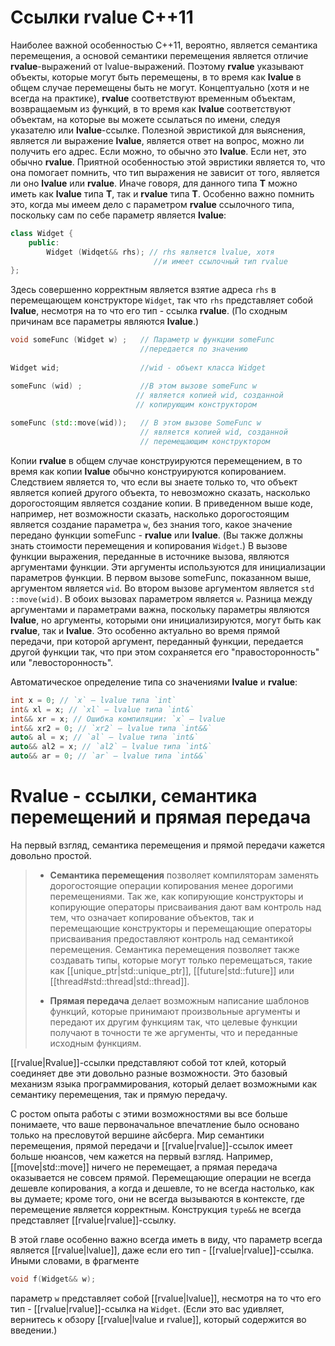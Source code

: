 # Ссылки rvalue C++11
Наиболее важной особенностью С++11, вероятно, является семантика перемещения, а основой семантики перемещения является отличие **rvаlue**-выражений от lvаluе-выражений. Поэтому **rvalue** указывают объекты, которые могут быть перемещены, в то время как **lvalue** в общем случае перемещены быть не могут. Концептуально (хотя и не всегда на практике), **rvalue** соответствуют временным объектам, возвращаемым из функций, в то время как **lvalue** соответствуют объектам, на которые вы можете ссылаться по имени, следуя указателю или **lvalue**-ccылкe.
Полезной эвристикой для выяснения, является ли выражение **lvalue**, является ответ на вопрос, можно ли получить его адрес. Если можно, то обычно это **lvalue**. Если нет, это обычно **rvalue**. Приятной особенностью этой эвристики является то, что она помогает помнить, что тип выражения не зависит от того, является ли оно **lvalue** или **rvalue**. Иначе говоря, для данного типа **Т** можно иметь как **lvalue** типа **Т**, так и **rvalue** типа **Т**. Особенно важно помнить это, когда мы имеем дело с параметром **rvalue** ссылочного типа, поскольку сам по себе параметр является **lvalue**:
```c++
class Widget {
	public:
		Widget (Widqet&& rhs); // rhs является lvalue, хотя
								//и имеет ссылочный тип rvalue
};
```
Здесь совершенно корректным является взятие адреса `rhs` в перемещающем конструкторе `Widget`, так что `rhs` представляет собой **lvalue**, несмотря на то что его тип - ссылка **rvalue**. (По сходным причинам все параметры являются **lvalue**.)
```c++
void someFunc (Widget w) ;   // Параметр w функции someFunc
							 //передается по значению
							 
Widget wid;                  //wid - объект класса Widget

someFunc (wid) ;             //В этом вызове someFunc w
							// является копией wid, созданной
							// копирующим конструктором
							
someFunc (std::move(wid));   // В этом вызове SomeFunc w
							 // является копией wid, созданной
							 // перемещающим конструктором
```
Копии **rvalue** в общем случае конструируются перемещением, в то время как копии **lvalue** обычно конструируются копированием. Следствием является то, что если вы зна­ете только то, что объект является копией друrого объекта, то невозможно сказать, на­сколько дорогостоящим является создание копии. В приведенном выше коде, например, нет возможности сказать, насколько дорогостоящим является создание параметра `w`, без знания того, какое значение передано функции someFunc - **rvalue** или **lvalue**. (Вы также должны знать стоимости перемещения и копирования `Widget`.)
В вызове функции выражения, переданные в источнике вызова, являются аргументами функции. Эти аргументы используются для инициализации параметров функции. В первом вызове someFunc, показанном выше, аргументом является `wid`. Во втором вызове аргументом является `std ::move(wid)`. В обоих вызовах параметром является `w`. Разница между аргументами и параметрами важна, поскольку параметры являются **lvalue**, но аргументы, которыми они инициализируются, могут быть как **rvalue**, так и **lvalue**. Это особенно актуально во время прямой передачи, при которой аргумент, переданный функ­ции, передается другой функции так, что при этом сохраняется его "правосторонность" или "левосторонность".

Автоматическое определение типа со значениями **lvalue** и **rvalue**:
```c++
int x = 0; // `x` – lvalue типа `int`
int& xl = x; // `xl` – lvalue типа `int&`
int&& xr = x; // Ошибка компиляции: `x` – lvalue
int&& xr2 = 0; // `xr2` – lvalue типа `int&&`
auto& al = x; // `al` – lvalue типа `int&`
auto&& al2 = x; // `al2` – lvalue типа `int&`
auto&& ar = 0; // `ar` – lvalue типа `int&&`
```

# Rvalue - ссылки, семантика перемещений и прямая передача

На первый взгляд, семантика перемещения и прямой передачи кажется довольно простой.

> - **Семантика перемещения** позволяет компиляторам заменять дорогостоящие операции копирования менее дорогими перемещениями. Так же, как копирующие конструкторы и копирующие операторы присваивания дают вам контроль над тем, что означает копирование объектов, так и перемещающие конструкторы и перемещающие операторы присваивания предоставляют контроль над семантикой перемещения. Семантика перемещения позволяет также создавать типы, которые могут только перемещаться, такие как [[unique_ptr|std::unique_ptr]], [[future|std::future]] или [[thread#std::thread|std::thread]].
> 
> - **Прямая передача** делает возможным написание шаблонов функций, которые принимают произвольные аргументы и передают их другим функциям так, что целевые функции получают в точности те же аргументы, что и переданные исходным функциям. 
 

[[rvalue|Rvаluе]]-ссылки представляют собой тот клей, который соединяет две эти довольно разные возможности. Это базовый механизм языка программирования, который делает возможными как семантику перемещения, так и прямую передачу.

С ростом опыта работы с этими возможностями вы все больше понимаете, что ваше первоначальное впечатление было основано только на пресловутой вершине айсберга. Мир семантики перемещения, прямой передачи и [[rvalue|rvalue]]-ссылок имеет больше нюансов, чем кажется на первый взгляд. Например, [[move|std::move]] ничего не перемещает, а прямая передача оказывается не совсем прямой. Перемещающие операции не всеrда дешевле копирования, а когда и дешевле, то не всегда настолько, как вы думаете; кроме того, они не всегда вызываются в контексте, где перемещение является корректным. Конструкция `type&&` не всегда представляет [[rvalue|rvalue]]-ccылкy.

В этой главе особенно важно всегда иметь в виду, что параметр всегда является [[rvalue|lvalue]], даже если ero тип - [[rvalue|rvalue]]-ccылкa. Иными словами, в фрагменте 
```c++
void f(Widget&& w);
```
параметр `w` представляет собой [[rvalue|lvalue]], несмотря на то что его тип - [[rvalue|rvalue]]-ссылка на `Widget`. (Если это вас удивляет, вернитесь к обзору [[rvalue|lvalue и rvalue]], который содержится во введении.)

